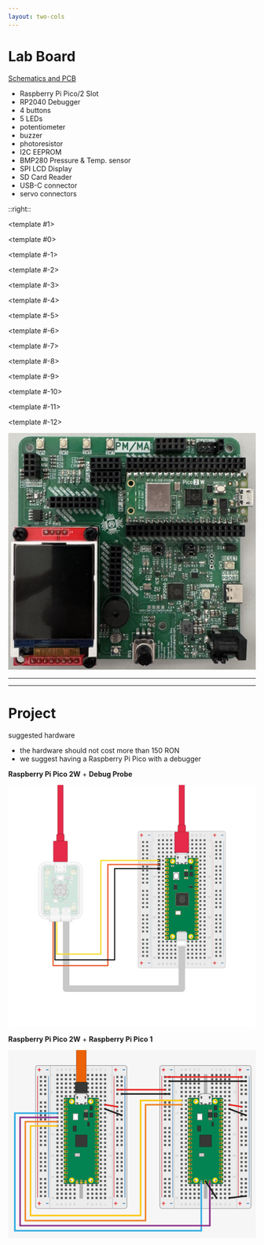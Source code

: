 ```yaml
---
layout: two-cols
---
```


# Lab Board
[Schematics and PCB](https://gitlab.cs.pub.ro/pmrust/pm-ma-pcb)

<style>
.two-columns {
    grid-template-columns: 3fr 5fr;
}
</style>

<v-clicks>

- Raspberry Pi Pico/2 Slot
- RP2040 Debugger
- 4 buttons
- 5 LEDs
- potentiometer
- buzzer
- photoresistor
- I2C EEPROM
- BMP280 Pressure & Temp. sensor
- SPI LCD Display
- SD Card Reader
- USB-C connector
- servo connectors

</v-clicks>

::right::

<v-switch>

<template #1>
</template>

<template #0>
<Arrow x1="900" y1="20" x2="780" y2="55" width="3" color="red"/>
</template>

<template #-1>
<Arrow x1="950" y1="350" x2="850" y2="350" width="3" color="red"/>
</template>

<template #-2>
<Arrow x1="300" y1="360" x2="375" y2="360" width="3" color="red"/>
</template>

<template #-3>
<Arrow x1="300" y1="330" x2="500" y2="330" width="3" color="red"/>
</template>

<template #-4>
<Arrow x1="300" y1="160" x2="430" y2="160" width="3" color="red"/>
</template>

<template #-5>
<Arrow x1="300" y1="200" x2="430" y2="200" width="3" color="red"/>
</template>

<template #-6>
<Arrow x1="900" y1="430" x2="600" y2="430" width="3" color="red"/>
</template>

<template #-7>
<Arrow x1="900" y1="390" x2="600" y2="390" width="3" color="red"/>
</template>

<template #-8>
<Arrow x1="900" y1="470" x2="680" y2="470" width="3" color="red"/>
</template>

<template #-9>
<Arrow x1="300" y1="120" x2="470" y2="120" width="3" color="red"/>
<Arrow x1="900" y1="470" x2="600" y2="470" width="3" color="red"/>
</template>

<template #-10>
<Arrow x1="300" y1="60" x2="430" y2="60" width="3" color="red"/>
</template>

<template #-11>
<Arrow x1="870" y1="220" x2="720" y2="350" width="3" color="red"/>
</template>

<template #-12>
<Arrow x1="900" y1="20" x2="750" y2="150" width="3" color="red"/>
</template>

</v-switch>

<img src="./lab_board.png" class="w-120 rounded">

---
---
# Project
suggested hardware

- the hardware should not cost more than 150 RON
- we suggest having a Raspberry Pi Pico with a debugger

<div grid="~ cols-2 gap-20">

<div>

**Raspberry Pi Pico 2W** + **Debug Probe**

<img src="./debug_probe.png" class="w-80 rounded">

</div>

<div>

**Raspberry Pi Pico 2W** + **Raspberry Pi Pico 1**

<img src="./pico_debug.png" class="w-80 rounded">

</div>

</div>
